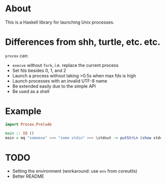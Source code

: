 # About

This is a Haskell library for launching Unix processes.

# Differences from shh, turtle, etc. etc.

`procex` can:

- `execve` without `fork`, i.e. replace the current process
- Set fds besides 0, 1, and 2
- Launch a process without taking >0.5s when max fds is high
- Launch processes with an invalid UTF-8 name
- Be extended easily due to the simple API
- Be used as a shell

# Example

```hs
import Procex.Prelude

main :: IO ()
main = mq "someexe" <<< "some stdin" >>> \stdout -> putStrLn (show stdout)
```


# TODO

- Setting the environment (workaround: use `env` from coreutils)
- Better README
